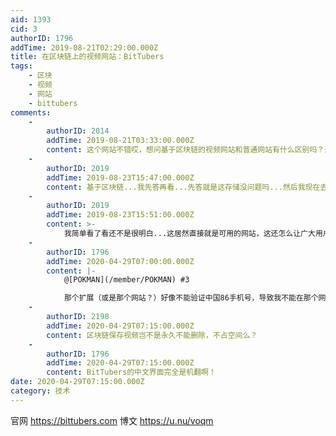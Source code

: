 ```yaml
---
aid: 1393
cid: 3
authorID: 1796
addTime: 2019-08-21T02:29:00.000Z
title: 在区块链上的视频网站：BitTubers
tags:
    - 区块
    - 视频
    - 网站
    - bittubers
comments:
    -
        authorID: 2014
        addTime: 2019-08-21T03:33:00.000Z
        content: 这个网站不错哎，想问基于区块链的视频网站和普通网站有什么区别吗？最主要的方面。
    -
        authorID: 2019
        addTime: 2019-08-23T15:47:00.000Z
        content: 基于区块链...我先答再看...先答就是这存储没问题吗...然后我现在去开始看了
    -
        authorID: 2019
        addTime: 2019-08-23T15:51:00.000Z
        content: >-
            我简单看了看还不是很明白...这居然直接就是可用的网站，这还怎么让广大用户支撑区块链....莫非那个宣传赚钱的浏览器扩展能做到这个吗........
    -
        authorID: 1796
        addTime: 2020-04-29T07:00:00.000Z
        content: |-
            @[POKMAN](/member/POKMAN) #3

            那个扩展（或是那个网站？）好像不能验证中国86手机号，导致我不能在那个网站发视频 (╯°▽°)╯ ┻━┻
    -
        authorID: 2198
        addTime: 2020-04-29T07:15:00.000Z
        content: 区块链保存视频岂不是永久不能删除，不占空间么？
    -
        authorID: 1796
        addTime: 2020-04-29T07:15:00.000Z
        content: BitTubers的中文界面完全是机翻啊！
date: 2020-04-29T07:15:00.000Z
category: 技术
---
```


官网 https://bittubers.com 博文 https://u.nu/voqm
